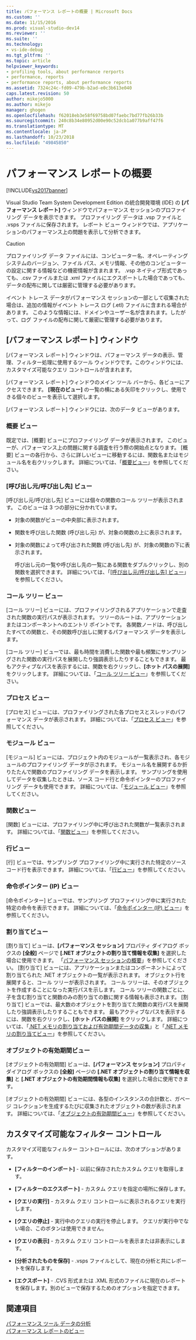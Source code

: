 ```yaml
---
title: パフォーマンス レポートの概要 | Microsoft Docs
ms.custom: ''
ms.date: 11/15/2016
ms.prod: visual-studio-dev14
ms.reviewer: ''
ms.suite: ''
ms.technology:
- vs-ide-debug
ms.tgt_pltfrm: ''
ms.topic: article
helpviewer_keywords:
- profiling tools, about performance rerports
- performance, reports
- performance reports, about performance reports
ms.assetid: 7324c24c-fd09-479b-b2ad-e0c3b613e040
caps.latest.revision: 50
author: mikejo5000
ms.author: mikejo
manager: ghogen
ms.openlocfilehash: f62018eb3e58f69758bd07faebc7bd77fb26b33b
ms.sourcegitcommit: 240c8b34e80952d00e90c52dcb1a077b9aff47f6
ms.translationtype: MT
ms.contentlocale: ja-JP
ms.lasthandoff: 10/23/2018
ms.locfileid: "49845850"
---
```

# <a name="performance-report-overview"></a>パフォーマンス レポートの概要
[!INCLUDE[vs2017banner](../includes/vs2017banner.md)]

Visual Studio Team System Development Edition の統合開発環境 (IDE) の **[パフォーマンス レポート]** ウィンドウでパフォーマンス セッションのプロファイリング データを表示できます。 プロファイリング データは .vsp ファイルと .vsps ファイルに保存されます。 レポート ビュー ウィンドウでは、アプリケーションのパフォーマンス上の問題を表示して分析できます。  
  
> [!CAUTION]
>  プロファイリング データ ファイルには、コンピューター名、オペレーティング システムのバージョン、ファイル パス、メモリ情報、その他のコンピューターの設定に関する情報などの機密情報が含まれます。 .vsp ネイティブ形式であっても、.csv ファイルまたは .xml ファイルにエクスポートした場合であっても、データの配布に関しては厳密に管理する必要があります。  
>   
>  イベント トレース データがパフォーマンス セッションの一部として収集された場合は、追加の情報がイベント トレース ログ (.etl) ファイルに含まれる場合があります。 このような情報には、ドメインやユーザー名が含まれます。したがって、ログ ファイルの配布に関して厳密に管理する必要があります。  
  
## <a name="performance-report-window"></a>[パフォーマンス レポート] ウィンドウ  
 [パフォーマンス レポート] ウィンドウは、パフォーマンス データの表示、管理、フィルター処理に使用するツール ウィンドウです。このウィンドウには、カスタマイズ可能なクエリ コントロールが含まれます。  
  
 [パフォーマンス レポート] ウィンドウのメイン ツール バーから、各ビューにアクセスできます。 **[現在のビュー]** の一覧の横にある矢印をクリックし、使用できる個々のビューを表示して選択します。  
  
 [パフォーマンス レポート] ウィンドウには、次のデータ ビューがあります。  
  
### <a name="summary-view"></a>概要 ビュー  
 既定では、[概要] ビューにプロファイリング データが表示されます。 このビューが、パフォーマンス上の問題に関する調査を行う際の開始点となります。 [概要] ビューの各行から、さらに詳しいビューに移動するには、関数名またはモジュール名を右クリックします。 詳細については、「[概要ビュー](../profiling/summary-view.md)」を参照してください。  
  
### <a name="callercallee-view"></a>[呼び出し元/呼び出し先] ビュー  
 [呼び出し元/呼び出し先] ビューには個々の関数のコール ツリーが表示されます。 このビューは 3 つの部分に分かれています。  
  
- 対象の関数がビューの中央部に表示されます。  
  
- 関数を呼び出した関数 (呼び出し元) が、対象の関数の上に表示されます。  
  
- 対象の関数によって呼び出された関数 (呼び出し先) が、対象の関数の下に表示されます。  
  
  呼び出し元の一覧や呼び出し先の一覧にある関数をダブルクリックし、別の関数を選択できます。 詳細については、「[[呼び出し元/呼び出し先] ビュー](../profiling/caller-callee-view.md)」を参照してください。  
  
### <a name="call-tree-view"></a>コール ツリー ビュー  
 [コール ツリー] ビューには、プロファイリングされるアプリケーションで走査された関数の実行パスが表示されます。 ツリーのルートは、アプリケーションまたはコンポーネントへのエントリ ポイントです。 各関数ノードは、呼び出したすべての関数と、その関数呼び出しに関するパフォーマンス データを表示します。  
  
 [コール ツリー] ビューでは、最も時間を消費した関数や最も頻繁にサンプリングされた関数の実行パスを展開したり強調表示したりすることもできます。 最もアクティブなパスを表示するには、関数を右クリックし、**[ホット パスの展開]** をクリックします。 詳細については、「[コール ツリー ビュー](../profiling/call-tree-view.md)」を参照してください。  
  
### <a name="process-view"></a>プロセス ビュー  
 [プロセス] ビューには、プロファイリングされた各プロセスとスレッドのパフォーマンス データが表示されます。 詳細については、「[プロセス ビュー](../profiling/process-view.md)」を参照してください。  
  
### <a name="modules-view"></a>モジュール ビュー  
 [モジュール] ビューには、プロジェクト内のモジュールが一覧表示され、各モジュールのプロファイリング データが示されます。 モジュール名を展開するか折りたたんで関数のプロファイリング データを表示します。 サンプリングを使用してデータを収集したときは、ソース コード行と命令ポインターのプロファイリング データも使用できます。 詳細については、「[モジュール ビュー](../profiling/modules-view.md)」を参照してください。  
  
### <a name="functions-view"></a>関数ビュー  
 [関数] ビューには、プロファイリング中に呼び出された関数が一覧表示されます。 詳細については、「[関数ビュー](../profiling/functions-view.md)」を参照してください。  
  
### <a name="line-view"></a>行ビュー  
 [行] ビューでは、サンプリング プロファイリング中に実行された特定のソース コード行を表示できます。 詳細については、「[行ビュー](../profiling/lines-view.md)」を参照してください。  
  
### <a name="instruction-pointer-ip-view"></a>命令ポインター (IP) ビュー  
 [命令ポインター] ビューでは、サンプリング プロファイリング中に実行された特定の命令を表示できます。 詳細については、「[命令ポインター (IP) ビュー](../profiling/instruction-pointers-ips-view.md)」を参照してください。  
  
### <a name="allocation-view"></a>割り当てビュー  
 [割り当て] ビューは、**[パフォーマンス セッション]** プロパティ ダイアログ ボックスの **[全般]** ページで **[.NET オブジェクトの割り当て情報を収集]** を選択した場合に使用できます。 「[パフォーマンス セッションの概要](../profiling/performance-session-overview.md)」を参照してください。 [割り当て] ビューには、アプリケーションまたはコンポーネントによって割り当てられた .NET オブジェクトの一覧が表示されます。 オブジェクト行を展開すると、コール ツリーが表示されます。 コール ツリーは、そのオブジェクトを作成することになった実行パスを示します。 コール ツリーの関数ごとに、子を含む割り当てと関数のみの割り当ての数に関する情報も表示されます。 [割り当て] ビューでは、最大数のオブジェクトを割り当てた関数の実行パスを展開したり強調表示したりすることもできます。 最もアクティブなパスを表示するには、関数を右クリックし、**[ホット パスの展開]** をクリックします。 詳細については、「[.NET メモリの割り当ておよび有効期間データの収集](../profiling/collecting-dotnet-memory-allocation-and-lifetime-data.md)」と「[.NET メモリの割り当てビュー](../profiling/dotnet-memory-allocations-view.md)」を参照してください。  
  
### <a name="objects-lifetime-view"></a>オブジェクトの有効期間ビュー  
 [オブジェクトの有効期間] ビューは、**[パフォーマンス セッション]** プロパティ ダイアログ ボックスの **[全般]** ページの **[.NET オブジェクトの割り当て情報を収集]** と **[.NET オブジェクトの有効期間情報も収集]** を選択した場合に使用できます。  
  
 [オブジェクトの有効期間] ビューには、各型のインスタンスの合計数と、ガベージ コレクションを生成するたびに収集されたオブジェクトの数が表示されます。 詳細については、「[オブジェクトの有効期間ビュー](../profiling/object-lifetime-view.md)」を参照してください。  
  
## <a name="customizable-filter-control"></a>カスタマイズ可能なフィルター コントロール  
 カスタマイズ可能なフィルター コントロールには、次のオプションがあります。  
  
-   **[フィルターのインポート]** - 以前に保存されたカスタム クエリを取得します。  
  
-   **[フィルターのエクスポート]** - カスタム クエリを指定の場所に保存します。  
  
-   **[クエリの実行]** - カスタム クエリ コントロールに表示されるクエリを実行します。  
  
-   **[クエリの停止]** - 実行中のクエリの実行を停止します。 クエリが実行中でない場合、このボタンは使用できません。  
  
-   **[クエリの表示]** - カスタム クエリ コントロールを表示または非表示にします。  
  
-   **[分析されたものを保存]** - .vsps ファイルとして、現在の分析と共にレポートを保存します。  
  
-   **[エクスポート]** - .CVS 形式または .XML 形式のファイルに現在のレポートを保存します。別のビューで保存するためのオプションを指定できます。  
  
## <a name="see-also"></a>関連項目  
 [パフォーマンス ツール データの分析](../profiling/analyzing-performance-tools-data.md)   
 [パフォーマンス レポートのビュー](../profiling/performance-report-views.md)



